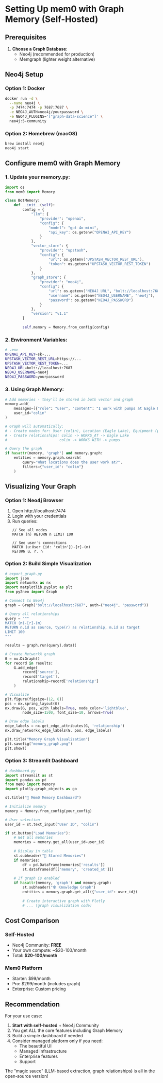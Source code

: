 # Setting Up mem0 with Graph Memory (Self-Hosted)

## Prerequisites

1. **Choose a Graph Database**:
   - Neo4j (recommended for production)
   - Memgraph (lighter weight alternative)

## Neo4j Setup

### Option 1: Docker
```bash
docker run -d \
  --name neo4j \
  -p 7474:7474 -p 7687:7687 \
  -e NEO4J_AUTH=neo4j/yourpassword \
  -e NEO4J_PLUGINS='["graph-data-science"]' \
  neo4j:5-community
```

### Option 2: Homebrew (macOS)
```bash
brew install neo4j
neo4j start
```

## Configure mem0 with Graph Memory

### 1. Update your memory.py:

```python
import os
from mem0 import Memory

class BotMemory:
    def __init__(self):
        config = {
            "llm": {
                "provider": "openai",
                "config": {
                    "model": "gpt-4o-mini",
                    "api_key": os.getenv("OPENAI_API_KEY")
                }
            },
            "vector_store": {
                "provider": "upstash",
                "config": {
                    "url": os.getenv("UPSTASH_VECTOR_REST_URL"),
                    "token": os.getenv("UPSTASH_VECTOR_REST_TOKEN")
                }
            },
            "graph_store": {
                "provider": "neo4j",
                "config": {
                    "url": os.getenv("NEO4J_URL", "bolt://localhost:7687"),
                    "username": os.getenv("NEO4J_USERNAME", "neo4j"),
                    "password": os.getenv("NEO4J_PASSWORD")
                }
            },
            "version": "v1.1"
        }
        
        self.memory = Memory.from_config(config)
```

### 2. Environment Variables:

```bash
# .env
OPENAI_API_KEY=sk-...
UPSTASH_VECTOR_REST_URL=https://...
UPSTASH_VECTOR_REST_TOKEN=...
NEO4J_URL=bolt://localhost:7687
NEO4J_USERNAME=neo4j
NEO4J_PASSWORD=yourpassword
```

### 3. Using Graph Memory:

```python
# Add memories - they'll be stored in both vector and graph
memory.add(
    messages=[{"role": "user", "content": "I work with pumps at Eagle Lake"}],
    user_id="colin"
)

# Graph will automatically:
# - Create nodes for: User (colin), Location (Eagle Lake), Equipment (pumps)
# - Create relationships: colin -> WORKS_AT -> Eagle Lake
#                        colin -> WORKS_WITH -> pumps

# Query the graph
if hasattr(memory, 'graph') and memory.graph:
    entities = memory.graph.search(
        query="What locations does the user work at?",
        filters={"user_id": "colin"}
    )
```

## Visualizing Your Graph

### Option 1: Neo4j Browser
1. Open http://localhost:7474
2. Login with your credentials
3. Run queries:
   ```cypher
   // See all nodes
   MATCH (n) RETURN n LIMIT 100
   
   // See user's connections
   MATCH (u:User {id: 'colin'})-[r]-(n)
   RETURN u, r, n
   ```

### Option 2: Build Simple Visualization

```python
# export_graph.py
import json
import networkx as nx
import matplotlib.pyplot as plt
from py2neo import Graph

# Connect to Neo4j
graph = Graph("bolt://localhost:7687", auth=("neo4j", "password"))

# Query all relationships
query = """
MATCH (n)-[r]-(m)
RETURN n.id as source, type(r) as relationship, m.id as target
LIMIT 100
"""

results = graph.run(query).data()

# Create NetworkX graph
G = nx.DiGraph()
for record in results:
    G.add_edge(
        record['source'], 
        record['target'], 
        relationship=record['relationship']
    )

# Visualize
plt.figure(figsize=(12, 8))
pos = nx.spring_layout(G)
nx.draw(G, pos, with_labels=True, node_color='lightblue', 
        node_size=1500, font_size=10, arrows=True)

# Draw edge labels
edge_labels = nx.get_edge_attributes(G, 'relationship')
nx.draw_networkx_edge_labels(G, pos, edge_labels)

plt.title("Memory Graph Visualization")
plt.savefig("memory_graph.png")
plt.show()
```

### Option 3: Streamlit Dashboard

```python
# dashboard.py
import streamlit as st
import pandas as pd
from mem0 import Memory
import plotly.graph_objects as go

st.title("🧠 Mem0 Memory Dashboard")

# Initialize memory
memory = Memory.from_config(your_config)

# User selection
user_id = st.text_input("User ID", "colin")

if st.button("Load Memories"):
    # Get all memories
    memories = memory.get_all(user_id=user_id)
    
    # Display in table
    st.subheader("📝 Stored Memories")
    if memories:
        df = pd.DataFrame(memories['results'])
        st.dataframe(df[['memory', 'created_at']])
    
    # If graph is enabled
    if hasattr(memory, 'graph') and memory.graph:
        st.subheader("🕸️ Knowledge Graph")
        entities = memory.graph.get_all({"user_id": user_id})
        
        # Create interactive graph with Plotly
        # ... (graph visualization code)
```

## Cost Comparison

### Self-Hosted
- Neo4j Community: **FREE**
- Your own compute: ~$20-100/month
- Total: **$20-100/month**

### Mem0 Platform
- Starter: $99/month
- Pro: $299/month (includes graph)
- Enterprise: Custom pricing

## Recommendation

For your use case:
1. **Start with self-hosted** + Neo4j Community
2. You get ALL the core features including Graph Memory
3. Build a simple dashboard if needed
4. Consider managed platform only if you need:
   - The beautiful UI
   - Managed infrastructure
   - Enterprise features
   - Support

The "magic sauce" (LLM-based extraction, graph relationships) is all in the open-source version!